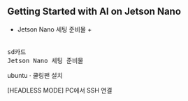 Getting Started with AI on Jetson Nano
-

+ Jetson Nano  세팅 준비물 +
<br>
<TT> sd카드</TT>
</br>
<TT> Jetson Nano  세팅 준비물</TT>




ubuntu <span>&#183;</span> 쿨링팬 설치










[HEADLESS MODE] PC에서 SSH 연결
